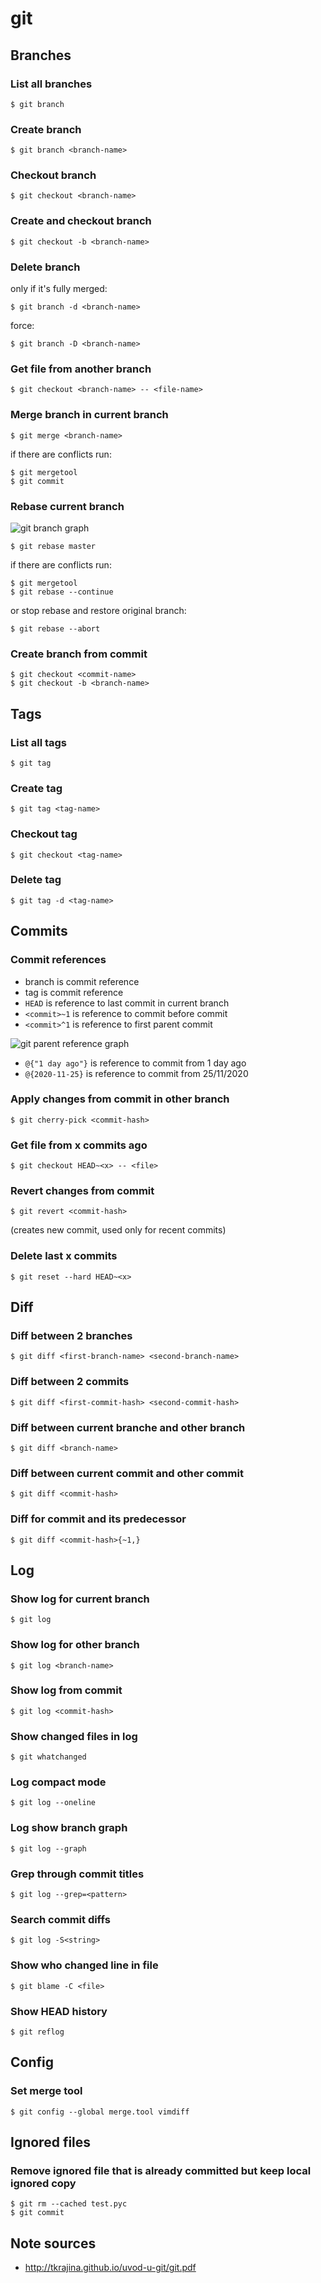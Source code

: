# git

## Branches

### List all branches

	$ git branch

### Create branch

	$ git branch <branch-name>

### Checkout branch

	$ git checkout <branch-name>

### Create and checkout branch

	$ git checkout -b <branch-name>

### Delete branch

only if it's fully merged:

	$ git branch -d <branch-name>

force:

	$ git branch -D <branch-name>

### Get file from another branch

	$ git checkout <branch-name> -- <file-name>

### Merge branch in current branch

	$ git merge <branch-name>

if there are conflicts run:

	$ git mergetool
	$ git commit

### Rebase current branch

![git branch graph](/files/sysadmin/cli/git/git-rebase-graph.png)

	$ git rebase master

if there are conflicts run:

	$ git mergetool
	$ git rebase --continue

or stop rebase and restore original branch:

	$ git rebase --abort

### Create branch from commit

	$ git checkout <commit-name>
	$ git checkout -b <branch-name>

## Tags

### List all tags

	$ git tag

### Create tag

	$ git tag <tag-name>

### Checkout tag

	$ git checkout <tag-name>

### Delete tag

	$ git tag -d <tag-name>

## Commits

### Commit references

- branch is commit reference
- tag is commit reference
- `HEAD` is reference to last commit in current branch
- `<commit>~1` is reference to commit before commit
- `<commit>^1` is reference to first parent commit

![git parent reference graph](/files/sysadmin/cli/git/git-parent-reference-graph.png)

- `@{"1 day ago"}` is reference to commit from 1 day ago
- `@{2020-11-25}` is reference to commit from 25/11/2020

### Apply changes from commit in other branch

	$ git cherry-pick <commit-hash>

### Get file from x commits ago

	$ git checkout HEAD~<x> -- <file>

### Revert changes from commit

	$ git revert <commit-hash>

(creates new commit, used only for recent commits)

### Delete last x commits

	$ git reset --hard HEAD~<x>

## Diff

### Diff between 2 branches

	$ git diff <first-branch-name> <second-branch-name>

### Diff between 2 commits

	$ git diff <first-commit-hash> <second-commit-hash>

### Diff between current branche and other branch

	$ git diff <branch-name>

### Diff between current commit and other commit

	$ git diff <commit-hash>

### Diff for commit and its predecessor

	$ git diff <commit-hash>{~1,}

## Log

### Show log for current branch

	$ git log

### Show log for other branch

	$ git log <branch-name>

### Show log from commit

	$ git log <commit-hash>

### Show changed files in log

	$ git whatchanged

### Log compact mode

	$ git log --oneline

### Log show branch graph

	$ git log --graph

### Grep through commit titles

	$ git log --grep=<pattern>

### Search commit diffs

	$ git log -S<string>

### Show who changed line in file

	$ git blame -C <file>

### Show HEAD history

	$ git reflog

## Config

### Set merge tool

	$ git config --global merge.tool vimdiff

## Ignored files

### Remove ignored file that is already committed but keep local ignored copy

	$ git rm --cached test.pyc
	$ git commit

## Note sources

- <http://tkrajina.github.io/uvod-u-git/git.pdf>